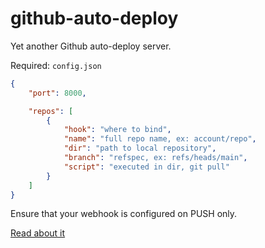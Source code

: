 # github-auto-deploy

Yet another Github auto-deploy server.

Required: `config.json`

```json
{
    "port": 8000,

    "repos": [
        {
            "hook": "where to bind",
            "name": "full repo name, ex: account/repo",
            "dir": "path to local repository",
            "branch": "refspec, ex: refs/heads/main",
            "script": "executed in dir, git pull"
        }
    ]
}
```

Ensure that your webhook is configured on PUSH only.

[Read about it](https://gardna.blogliam.com/2021/04/07/auto-deploy/)
